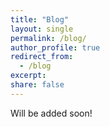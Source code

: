 ```yaml
---
title: "Blog"
layout: single
permalink: /blog/
author_profile: true
redirect_from:
  - /blog
excerpt:
share: false
---
```


Will be added soon!

<!--

<div class="home">
  
  <ul class="post">
    {% for post in site.posts %}
      <li>
        <span class="post-date">{{ post.date | date: "%b %-d, %Y" }}</span>
        <a class="post-link" href="{{ post.url | prepend: site.baseurl }}">{{ post.title }}</a>
        <br>
        {{ post.excerpt }}
      </li>
    {% endfor %}
  </ul>

</div>

-->